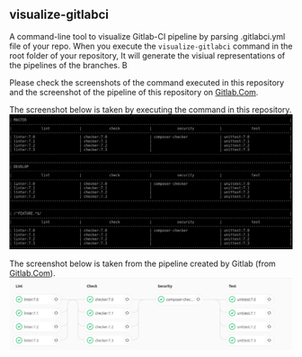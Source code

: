 ## visualize-gitlabci

A command-line tool to visualize Gitlab-CI pipeline by parsing .gitlabci.yml file of your repo. When you execute the `visualize-gitlabci` command in the root folder of your repository, It will generate the visiual representations of the pipelines of the branches. B

Please check the screenshots of the command executed in this repository and the screenshot of the pipeline of this repository on [Gitlab.Com](https://gitlab.com/umutphp/visualize-gitlabci/pipelines).

The screenshot below is taken by executing the command in this repository. 
![The result of visualize-gitlabci](/examples/screenshot-1.png?raw=true "The result of visualize-gitlabci")

The screenshot below is taken from the pipeline created by Gitlab (from [Gitlab.Com](https://gitlab.com/umutphp/visualize-gitlabci/pipelines)).
![The pipeline](/examples/screenshot-2.png?raw=true "The pipeline of visualize-gitlabci")
